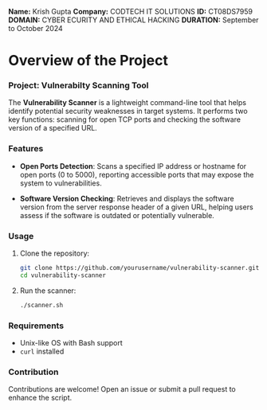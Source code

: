 **Name:** Krish Gupta
**Company:** CODTECH IT SOLUTIONS
**ID:** CT08DS7959
**DOMAIN:** CYBER ECURITY AND ETHICAL HACKING
**DURATION:** September to October 2024

# Overview of the Project

### Project: Vulnerabilty Scanning Tool

The **Vulnerability Scanner** is a lightweight command-line tool that helps identify potential security weaknesses in target systems. It performs two key functions: scanning for open TCP ports and checking the software version of a specified URL.

### Features

- **Open Ports Detection**: Scans a specified IP address or hostname for open ports (0 to 5000), reporting accessible ports that may expose the system to vulnerabilities.
  
- **Software Version Checking**: Retrieves and displays the software version from the server response header of a given URL, helping users assess if the software is outdated or potentially vulnerable.

### Usage

1. Clone the repository:
   ```bash
   git clone https://github.com/yourusername/vulnerability-scanner.git
   cd vulnerability-scanner
   ```

2. Run the scanner:
   ```bash
   ./scanner.sh
   ```

### Requirements

- Unix-like OS with Bash support
- `curl` installed

### Contribution

Contributions are welcome! Open an issue or submit a pull request to enhance the script.
